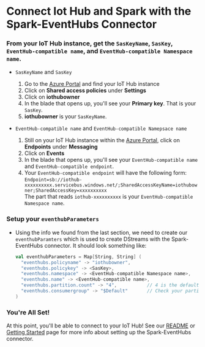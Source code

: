 # Connect Iot Hub and Spark with the Spark-EventHubs Connector

### From your IoT Hub instance, get the ```SasKeyName```, ```SasKey```, ```EventHub-compatible name```, and ```EventHub-compatible Namespace name```. 
   - ```SasKeyName``` and ```SasKey``` 
     1. Go to the [Azure Portal](https://ms.portal.azure.com) and find your IoT Hub instance
     2. Click on **Shared access policies** under **Settings**
     3. Click on **iothubowner**
     4. In the blade that opens up, you'll see your **Primary key**. That is your ```SasKey```. 
     5. **iothubowner** is your ```SasKeyName```.
    
   - ```EventHub-compatible name``` and ```EventHub-compatible Namepsace name```
     1. Still on your IoT Hub instance within the [Azure Portal](https://ms.portal.azure.com), click on **Endpoints** under **Messaging**
     2. Click on **Events**
     3. In the blade that opens up, you'll see your ```EventHub-compatible name``` and ```EventHub-compatible endpoint```.
     4. Your ```EventHub-compatible endpoint``` will have the following form: 
        <br>```Endpoint=sb://iothub-xxxxxxxxxx.servicebus.windows.net/;SharedAccessKeyName=iothubowner;SharedAccessKey=xxxxxxxxxx```
        <br> The part that reads ```iothub-xxxxxxxxxx``` is your ```EventHub-compatible Namespace name```. 
        
### Setup your ```eventhubParameters```
 - Using the info we found from the last section, we need to create our ```eventhubParamters``` which is used to create DStreams with the Spark-EventHubs connector. It should look something like:
    ```scala
    val eventhubParameters = Map[String, String] (
      "eventhubs.policyname" -> "iothubowner",							
      "eventhubs.policykey" -> <SasKey>,						
      "eventhubs.namespace" -> <EventHub-compatible Namespace name>,	
      "eventhubs.name" -> <EventHub-compatible name>,					
      "eventhubs.partition.count" -> "4",			// 4 is the default value! 
      "eventhubs.consumergroup" -> "$Default"		// Check your partition count and consumer groups in the same place you found the EventHub name.
    )
    ```
   
### You're All Set!
At this point, you'll be able to connect to your IoT Hub! See our [README](../README.md) or [Getting Started](getting_started.md) page for more info about setting up the Spark-EventHubs connector.
